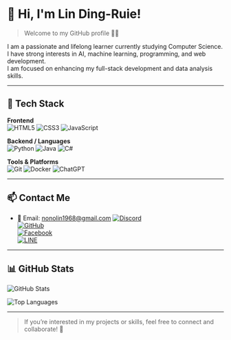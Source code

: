 # 👋 Hi, I'm Lin Ding-Ruie!

> Welcome to my GitHub profile 👨‍💻

I am a passionate and lifelong learner currently studying Computer Science.  
I have strong interests in AI, machine learning, programming, and web development.  
I am focused on enhancing my full-stack development and data analysis skills.

---

## 🔧 Tech Stack

**Frontend**  
![HTML5](https://img.shields.io/badge/-HTML5-E34F26?style=flat&logo=html5&logoColor=fff)
![CSS3](https://img.shields.io/badge/-CSS3-1572B6?style=flat&logo=css3)
![JavaScript](https://img.shields.io/badge/-JavaScript-F7DF1E?style=flat&logo=javascript&logoColor=000)

**Backend / Languages**  
![Python](https://img.shields.io/badge/-Python-3776AB?style=flat&logo=python&logoColor=fff)
![Java](https://img.shields.io/badge/-Java-007396?style=flat&logo=java)
![C#](https://img.shields.io/badge/-C%23-239120?style=flat&logo=c-sharp&logoColor=fff)

**Tools & Platforms**  
![Git](https://img.shields.io/badge/-Git-F05032?style=flat&logo=git&logoColor=fff)
![Docker](https://img.shields.io/badge/-Docker-2496ED?style=flat&logo=docker&logoColor=fff)
![ChatGPT](https://img.shields.io/badge/-ChatGPT-10a37f?style=flat&logo=openai&logoColor=fff)

---

## 📫 Contact Me

- 📧 Email: [nonolin1968@gmail.com](mailto:nonolin1968@gmail.com)
[![Discord](https://img.shields.io/badge/-Discord-5865F2?style=flat&logo=discord&logoColor=white)](https://discord.gg/hN2Zanc6t3)  
[![GitHub](https://img.shields.io/badge/-GitHub-181717?style=flat&logo=github&logoColor=white)](https://github.com/DaredemoDaisukiRobot)  
[![Facebook](https://img.shields.io/badge/-Facebook-1877F2?style=flat&logo=facebook&logoColor=white)](https://www.facebook.com/profile.php?id=100009383041214)  
[![LINE](https://img.shields.io/badge/-LINE-00C300?style=flat&logo=line&logoColor=white)](https://line.me/ti/p/WrcfJx_FW4)

---

## 📊 GitHub Stats

![GitHub Stats](https://github-readme-stats.vercel.app/api?username=DaredemoDaisukiRobot&show_icons=true&theme=tokyonight&hide=issues)

![Top Languages](https://github-readme-stats.vercel.app/api/top-langs/?username=DaredemoDaisukiRobot&layout=compact&theme=tokyonight)

---

> If you’re interested in my projects or skills, feel free to connect and collaborate! 🙌
